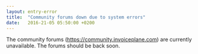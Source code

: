 ```yaml
---
layout: entry-error
title:  "Community forums down due to system errors"
date:   2016-21-05 05:50:00 +0200
---
```

The community forums (https://community.invoiceplane.com) are currently unavailable. The forums should be back soon.